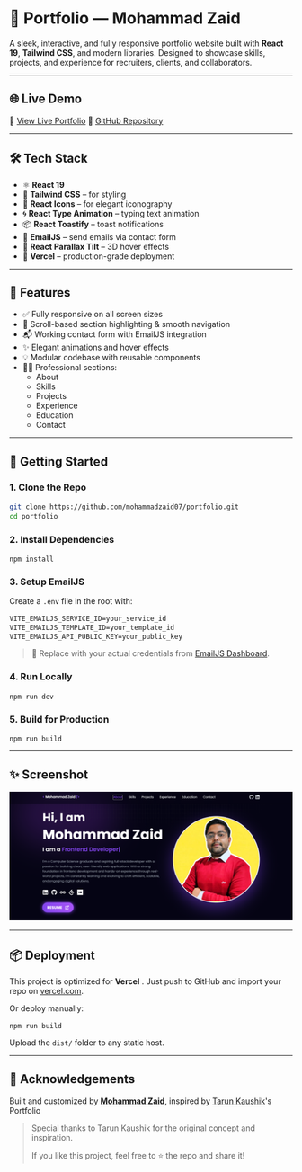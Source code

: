 
# 🚀 Portfolio — Mohammad Zaid

A sleek, interactive, and fully responsive portfolio website built with **React 19**, **Tailwind CSS**, and modern libraries. Designed to showcase skills, projects, and experience for recruiters, clients, and collaborators.

---

## 🌐 Live Demo

🔗 [View Live Portfolio](https://mohammad_zaid.vercel.app)
📂 [GitHub Repository](https://github.com/mohammadzaid07/portfolio)

---

## 🛠️ Tech Stack

- ⚛️ **React 19**
- 🎨 **Tailwind CSS** – for styling
- 🧩 **React Icons** – for elegant iconography
- 🌀 **React Type Animation** – typing text animation
- 📦 **React Toastify** – toast notifications
- 💌 **EmailJS** – send emails via contact form
- 🧲 **React Parallax Tilt** – 3D hover effects
- 🚀 **Vercel** – production-grade deployment

---

## 📁 Features

- ✅ Fully responsive on all screen sizes
- 🎯 Scroll-based section highlighting & smooth navigation
- 📬 Working contact form with EmailJS integration
- ✨ Elegant animations and hover effects
- 💡 Modular codebase with reusable components
- 🧑‍💻 Professional sections:
  - About
  - Skills
  - Projects
  - Experience
  - Education
  - Contact

---

## 🚀 Getting Started

### 1. Clone the Repo

```bash
git clone https://github.com/mohammadzaid07/portfolio.git
cd portfolio
```

### 2. Install Dependencies

```
npm install
```

### 3. Setup EmailJS

Create a `.env` file in the root with:

```
VITE_EMAILJS_SERVICE_ID=your_service_id
VITE_EMAILJS_TEMPLATE_ID=your_template_id
VITE_EMAILJS_API_PUBLIC_KEY=your_public_key
```

> 🔑 Replace with your actual credentials from [EmailJS Dashboard](https://dashboard.emailjs.com/admin/account).     

### 4. Run Locally

```
npm run dev
```

### 5. Build for Production

```
npm run build
```

---

## ✨ Screenshot


![1753803100835](image/README/1753803100835.png)

---

## 📦 Deployment

This project is optimized for  **Vercel** . Just push to GitHub and import your repo on [vercel.com]().

Or deploy manually:

```
npm run build
```

Upload the `dist/` folder to any static host.

---

## 🙌 Acknowledgements

Built and customized by [**Mohammad Zaid**](https://www.linkedin.com/in/mohammadzaid07/), inspired by [Tarun Kaushik](https://github.com/codingmastr/Tarun-s-Portfolio)'s Portfolio

> Special thanks to Tarun Kaushik for the original concept and inspiration.
>
> If you like this project, feel free to ⭐ the repo and share it!
